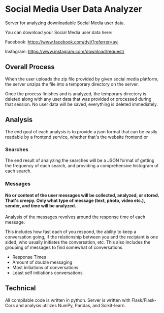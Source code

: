 # Social Media User Data Analyzer
Server for analyzing downloadable Social Media user data.

You can download your Social Media user data here:
 
 Facebook: https://www.facebook.com/dyi/?referrer=ayi 

 Instagram: https://www.instagram.com/download/request/

## Overall Process
 When the user uploads the zip file provided by given social media platform, the server unzips the file into a temporary directory on the server.
    
 Once the process finishes and is analyzed, the temporary directory is deleted along with any user data that was provided or processed during that session. No user data will be saved, everything is deleted immediately.

## Analysis

 The end goal of each analysis is to provide a json format that can be easily readable by a frontend service, whether that's the website frontend or 

### Searches
  The end result of analyzing the searches will be a JSON format of getting the frequency of each search, and providing a comprehensive histogram of each search.

### Messages
   #### **No or content of the user messages will be collected, analyzed, or stored. That's creepy. Only what type of message (text, photo, video etc.), sender, and time will be analyzed.**
Analysis of the messages revolves around the response time of each message.
 
This includes how fast each of you respond, the ability to keep a conversation going, if the relationship between you and the recipiant is one sided, who usually initiates the conversation, etc. This also includes the grouping of messages to find somewhat of conversations. 

- Response Times
- Amount of double messaging
- Most initiations of conversations
- Least self initiations conversations
    
    
## Technical
  All compilable code is written in python. Server is written with Flask/Flask-Cors and analysis utilizes NumPy, Pandas, and Scikit-learn.